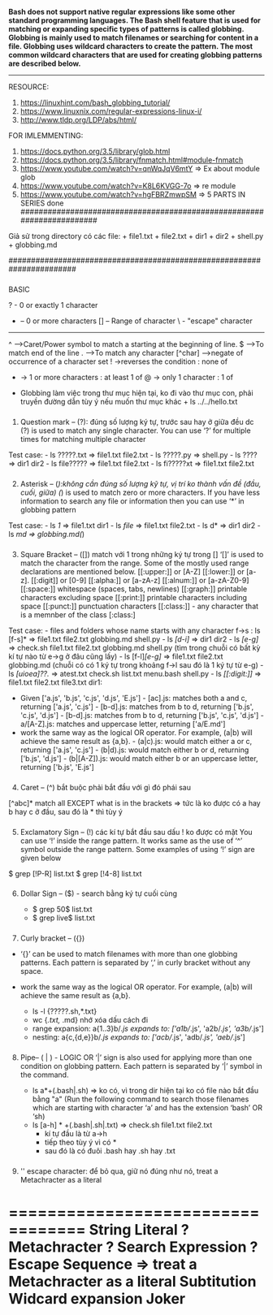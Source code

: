 **Bash does not support native regular expressions like some other standard programming languages.
The Bash shell feature that is used for matching or expanding specific types of patterns is called globbing.
Globbing is mainly used to match filenames or searching for content in a file.
Globbing uses wildcard characters to create the pattern.
The most common wildcard characters that are used for creating globbing patterns are described below.**

-------------------------------------------------------------------
RESOURCE:
1. https://linuxhint.com/bash_globbing_tutorial/
2. https://www.linuxnix.com/regular-expressions-linux-i/
3. http://www.tldp.org/LDP/abs/html/

FOR IMLEMMENTING:
1. https://docs.python.org/3.5/library/glob.html
2. https://docs.python.org/3.5/library/fnmatch.html#module-fnmatch
3. https://www.youtube.com/watch?v=qnWqJqV6mtY => Ex about module glob
4. https://www.youtube.com/watch?v=K8L6KVGG-7o => re module
5. https://www.youtube.com/watch?v=hgFBRZmwpSM => 5 PARTS IN SERIES done
#######################################################################

Giả sử trong directory có các file:
    + file1.txt
    + file2.txt
    + dir1
    + dir2
    + shell.py
    + globbing.md

#######################################################################

###
BASIC

? - 0 or exactly 1 character
* – 0 or more characters
[] – Range of character
\ - "escape" character
-----------------
^ –>Caret/Power symbol to match a starting at the beginning of line.
$ –>To match end of the line
. –>To match any character
[^char] –>negate of occurrence of a character set
! ->reverses the condition : none of
+ -> 1 or more characters : at least 1 of
@ -> only 1 character : 1 of

- Globbing làm việc trong thư mục hiện tại, ko đi vào thư mục con,
  phải truyền đường dẫn tùy ý nếu muốn thư mục khác
        + ls ../../hello.txt
###
1. Question mark – (?):
đúng số lượng ký tự, trước sau hay ở giữa đều dc
(?) is used to match any single character.
You can use ‘?’ for multiple times for matching multiple character

Test case:
    - ls ?????.txt => file1.txt  file2.txt
    - ls ?????.py => shell.py
    - ls ???? => dir1 dir2
    - ls file????? => file1.txt  file2.txt
    - ls fi?????xt => file1.txt  file2.txt

###
2. Asterisk – (*):không cần đúng số lượng kỹ tự, vị trí ko thành vấn đề (đầu, cuối, giữa)
(*) is used to match zero or more characters.
If you have less information to search any file or information
then you can use ‘*’ in globbing pattern

Test case:
    - ls *1* => file1.txt dir1
    - ls *file* => file1.txt  file2.txt
    - ls d* => dir1 dir2
    - ls *md => globbing.md(*)

###
3. Square Bracket – ([]) match với 1 trong những ký tự trong []
‘[]’ is used to match the character from the range.
Some of the mostly used range declarations are mentioned below.
[[:upper:]] or [A-Z]
[[:lower:]] or [a-z].
[[:digit]] or [0-9]
[[:alpha:]] or [a-zA-z]
[[:alnum:]] or [a-zA-Z0-9]
[[:space:]] whitespace (spaces, tabs, newlines)
[[:graph:]] printable characters excluding space
[[:print:]] printable characters including space
[[:punct:]] punctuation characters
[[:class:]] - any character that is a memnber of the class [:class:]

Test case:
      - files and folders whose name starts with any character f->s : ls [f-s]*
            => file1.txt  file2.txt  globbing.md  shell.py
      - ls *[d-i]* => dir1 dir2
      - ls *[e-g]* => check.sh  file1.txt  file2.txt  globbing.md  shell.py
            (tìm trong chuỗi có bất kỳ kí tự nào từ e->g ở đâu cũng lấy)
      - ls [f-l]*[e-g]* => file1.txt  file2.txt  globbing.md
            (chuỗi có có 1 ký tự trong khoảng f->l sau đó là 1 ký tự từ e-g)
      - ls *[uioea]??.* => atest.txt  check.sh  list.txt  menu.bash  shell.py
      - ls *[[:digit:]]*
          => file1.txt  file2.txt  file3.txt dir1:

+ Given ['a.js', 'b.js', 'c.js', 'd.js', 'E.js']
      - [ac].js: matches both a and c, returning ['a.js', 'c.js']
      - [b-d].js: matches from b to d, returning ['b.js', 'c.js', 'd.js']
      - [b-d].js: matches from b to d, returning ['b.js', 'c.js', 'd.js']
      - a/[A-Z].js: matches and uppercase letter, returning ['a/E.md']
+ work the same way as the logical OR operator.
  For example, (a|b) will achieve the same result as {a,b}.
      - (a|c).js: would match either a or c, returning ['a.js', 'c.js']
      - (b|d).js: would match either b or d, returning ['b.js', 'd.js']
      - (b|[A-Z]).js: would match either b or an uppercase letter, returning ['b.js', 'E.js']

###
4. Caret – (^)
bắt buộc phải bắt đầu với gì đó phái sau

[^abc]* match all EXCEPT what is in the brackets
      => tức là ko được có a hay b hay c ở đầu, sau đó là * thì tùy ý


###
5. Exclamatory Sign – (!) các kí tự bắt đầu sau dấu ! ko được có mặt
You can use ‘!’ inside the range pattern.
It works same as the use of ‘^’ symbol outside the range pattern.
Some examples of using ‘!’ sign are given below

$ grep [!P-R] list.txt
$ grep [!4-8] list.txt

###
6. Dollar Sign – ($) - search bằng ký tự cuối cùng

      - $ grep 50$ list.txt
      - $ grep live$ list.txt

###
7. Curly bracket – ({})
  - ‘{}’ can be used to match filenames with more than one globbing patterns.
    Each pattern is separated by ‘,’ in curly bracket without any space.
  - work the same way as the logical OR operator.
    For example, (a|b) will achieve the same result as {a,b}.

      - ls -l {?????.sh,*.txt}
      - wc {*.txt,* .md} nhớ xóa dấu cách đi
      - range expansion: a{1..3}b/*.js expands to: ['a1b/*.js', 'a2b/*.js', 'a3b/*.js']
      - nesting: a{c,{d,e}}b/*.js expands to: ['acb/*.js', 'adb/*.js', 'aeb/*.js']

###
8. Pipe– ( | ) - LOGIC OR
‘|’ sign is also used for applying more than one condition on globbing pattern. Each pattern is separated by ‘|’ symbol in the command.

      - ls a*+(.bash|.sh)
        => ko có, vì trong dir hiện tại ko có file nào bắt đầu bằng "a"
          (Run the following command to search those filenames which are starting with character ‘a’ and has the extension ‘bash’ OR ‘sh)
      - ls [a-h] * +(.bash|.sh|.txt) => check.sh  file1.txt  file2.txt
           - kí tự đầu là từ a->h
           - tiếp theo tùy ý vì có *
           - sau đó là có đuôi .bash hay .sh hay .txt

###
9. '\' escape character: để bỏ qua, giữ nó đúng như nó, treat a Metachracter as a literal

==================================
String Literal ?
Metachracter ?
Search Expression ?
Escape Sequence => treat a Metachracter as a literal
Subtitution
Widcard expansion
Joker
====================================
